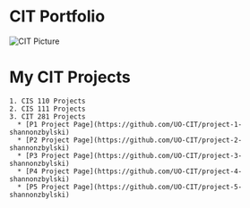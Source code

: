 


# CIT Portfolio
  ![CIT Picture](https://pixabay.com/en/photos/computer%20science/)


# My CIT Projects
    1. CIS 110 Projects
    2. CIS 111 Projects
    3. CIT 281 Projects
      * [P1 Project Page](https://github.com/UO-CIT/project-1-shannonzbylski)
      * [P2 Project Page](https://github.com/UO-CIT/project-2-shannonzbylski)
      * [P3 Project Page](https://github.com/UO-CIT/project-3-shannonzbylski)
      * [P4 Project Page](https://github.com/UO-CIT/project-4-shannonzbylski)
      * [P5 Project Page](https://github.com/UO-CIT/project-5-shannonzbylski)
